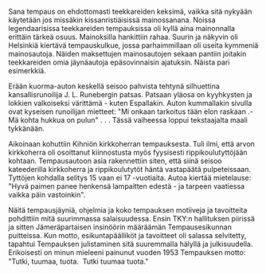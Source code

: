 
Sana tempaus on ehdottomasti teekkareiden keksimä, vaikka sitä nykyään käytetään jos missäkin kissanristiäisissä 
mainossanana. Noissa legendaarisissa teekkareiden tempauksissa oli kyllä aina mainonnalla erittäin tärkeä osuus. Mainoksilla 
hankittiin rahaa. Suurin ja näkyvin oli Helsinkiä kiertävä tempauskulkue, jossa parhaimmillaan oli useita kymmeniä 
mainosautoja. Näiden maksettujen mainosautojen sekaan pantiin joitakin teekkareiden omia jäynäautoja epäsovinnaisin 
ajatuksin. Näista pari esimerkkiä.

Erään kuorma-auton keskellä seisoo pahvista tehtynä silhuettina kansallisrunoilija J. L. Runebergin patsas. Patsaan yläosa on 
kyyhkysten ja lokkien valkoiseksi värittämä - kuten Espallakin. Auton kummallakin sivulla ovat kyseisen runoilijan mietteet: 
"Mi onkaan tarkoitus tään elon raskaan .-Mä kohta hukkua on pulun" . . . Tässä vaiheessa loppui tekstaajalta maali 
tykkänään.

Aikoinaan kohuttiin Kihniön kirkkoherran tempauksesta. Tuli ilmi, että arvon kirkkoherra oli osoittanut kiinnostusta myös 
fyysisesti rippikoulutyttöjään kohtaan. Tempausautoon asia rakennettiin siten, että siinä seisoo kateederilla kirkkoherra ja 
rippikoulutytöt häntä vastapäätä pulpeteissaan. Tyttöjen kohdalla selitys 15 vaan ei 17 -vuotiaita. Autoa kiertää mietelause: 
"Hyvä paimen panee henkensä lampaitten edestä - ja tarpeen vaatiessa vaikka päin vastoinkin".

Näitä tempausjäyniä, ohjelmia ja koko tempauksen motiiveja ja tavoitteita pohdittiin mitä suurimmassa salaisuudessa. Ensin 
TKY:n hallituksen piirissä ja sitten Jämeräpartaisen insinöörin määräämän Tempausesikunnan puitteissa. Kun motto, 
esikuntapäälliköt ja tavoitteet oli salassa selvitetty, tapahtui Tempauksen julistaminen sitä suuremmalla hälyllä ja 
julkisuudella. Erikoisesti on minun mieleeni painunut vuoden 1953 Tempauksen motto: "Tutki, tuumaa, tuota.  Tutki 
tuumaa tuota."